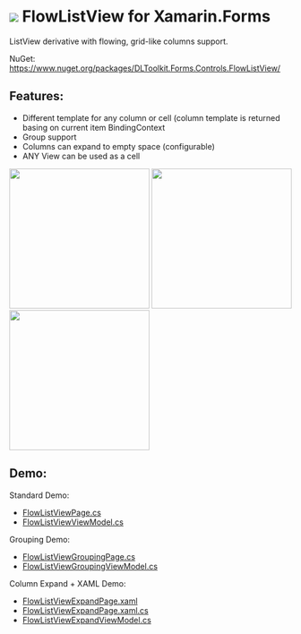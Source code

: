 # ![](http://res.cloudinary.com/dqeaiomo8/image/upload/c_scale,w_50/v1444578527/DLToolkit/Forms-Controls-128.png) FlowListView for Xamarin.Forms

ListView derivative with flowing, grid-like columns support.

NuGet: https://www.nuget.org/packages/DLToolkit.Forms.Controls.FlowListView/

## Features: 
- Different template for any column or cell (column template is returned basing on current item BindingContext
- Group support
- Columns can expand to empty space (configurable)
- ANY View can be used as a cell

<img src="https://raw.githubusercontent.com/daniel-luberda/DLToolkit.Forms.Controls/master/FlowListView/Screenshots/flowlistview1.png" width="250"/> <img src="https://raw.githubusercontent.com/daniel-luberda/DLToolkit.Forms.Controls/master/FlowListView/Screenshots/flowlistview3.png" width="250"/> <img src="https://raw.githubusercontent.com/daniel-luberda/DLToolkit.Forms.Controls/master/FlowListView/Screenshots/flowlistview4.png" width="250"/>

## Demo:

Standard Demo:

- [FlowListViewPage.cs](https://github.com/daniel-luberda/DLToolkit.Forms.Controls/blob/master/Examples/Pages/FlowListViewPage.cs)
- [FlowListViewViewModel.cs](https://github.com/daniel-luberda/DLToolkit.Forms.Controls/blob/master/Examples/ViewModels/FlowListViewViewModel.cs)

Grouping Demo:

- [FlowListViewGroupingPage.cs](https://github.com/daniel-luberda/DLToolkit.Forms.Controls/blob/master/Examples/Pages/FlowListViewGroupingPage.cs)
- [FlowListViewGroupingViewModel.cs](https://github.com/daniel-luberda/DLToolkit.Forms.Controls/blob/master/Examples/ViewModels/FlowListViewGroupingViewModel.cs)

Column Expand + XAML Demo:

- [FlowListViewExpandPage.xaml](https://github.com/daniel-luberda/DLToolkit.Forms.Controls/blob/master/Examples/Pages/FlowListViewExpandPage.xaml)
- [FlowListViewExpandPage.xaml.cs](https://github.com/daniel-luberda/DLToolkit.Forms.Controls/blob/master/Examples/Pages/FlowListViewExpandPage.xaml.cs)
- [FlowListViewExpandViewModel.cs](https://github.com/daniel-luberda/DLToolkit.Forms.Controls/blob/master/Examples/ViewModels/FlowListViewExpandViewModel.cs)
